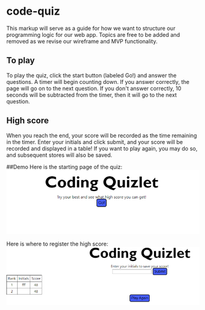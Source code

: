 # code-quiz
This markup will serve as a guide for how we want to structure our programming logic for our web app. Topics are free to be added and removed as we revise our wireframe and MVP functionality. 

## To play
To play the quiz, click the start button (labeled Go!) and answer the questions.
A timer will begin counting down.  If you answer correctly, the page will go on to the next question.
If you don't answer correctly, 10 seconds will be subtracted from the timer, then it will go to the next question.

## High score
When you reach the end, your score will be recorded as the time remaining in the timer.  Enter your initials and click submit, and 
your score will be recorded and displayed in a table!  If you want to play again, you may do so, and subsequent stores will also be saved.

##Demo
Here is the starting page of the quiz:
![The starting page of the quiz.](./assets/images/ss1.png)

Here is where to register the high score:
![High score page](./assets/images/ss2.png)